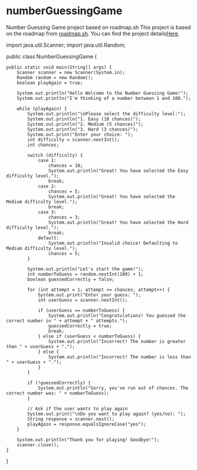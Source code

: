 # numberGuessingGame
Number Guessing Game project based on roadmap.sh
This project is based on the roadmap from [roadmap.sh](https://roadmap.sh/projects/number-guessing-game).
You can find the project details[Here](https://roadmap.sh/projects/number-guessing-game).

import java.util.Scanner;
import java.util.Random;

public class NumberGuessingGame {

    public static void main(String[] args) {
        Scanner scanner = new Scanner(System.in);
        Random random = new Random();
        boolean playAgain = true;

        System.out.println("Hello Welcome to the Number Guessing Game!");
        System.out.println("I'm thinking of a number between 1 and 100.");

        while (playAgain) {
            System.out.println("\nPlease select the difficulty level:");
            System.out.println("1. Easy (10 chances)");
            System.out.println("2. Medium (5 chances)");
            System.out.println("3. Hard (3 chances)");
            System.out.print("Enter your choice: ");
            int difficulty = scanner.nextInt();
            int chances;
            
            switch (difficulty) {
                case 1:
                    chances = 10;
                    System.out.println("Great! You have selected the Easy difficulty level.");
                    break;
                case 2:
                    chances = 5;
                    System.out.println("Great! You have selected the Medium difficulty level.");
                    break;
                case 3:
                    chances = 3;
                    System.out.println("Great! You have selected the Hard difficulty level.");
                    break;
                default:
                    System.out.println("Invalid choice! Defaulting to Medium difficulty level.");
                    chances = 5;
            }

            System.out.println("Let's start the game!");
            int numberToGuess = random.nextInt(100) + 1;
            boolean guessedCorrectly = false;

            for (int attempt = 1; attempt <= chances; attempt++) {
                System.out.print("Enter your guess: ");
                int userGuess = scanner.nextInt();

                if (userGuess == numberToGuess) {
                    System.out.println("Congratulations! You guessed the correct number in " + attempt + " attempts.");
                    guessedCorrectly = true;
                    break;
                } else if (userGuess < numberToGuess) {
                    System.out.println("Incorrect! The number is greater than " + userGuess + ".");
                } else {
                    System.out.println("Incorrect! The number is less than " + userGuess + ".");
                }
            }

            if (!guessedCorrectly) {
                System.out.println("Sorry, you've run out of chances. The correct number was: " + numberToGuess);
            }

            // Ask if the user wants to play again
            System.out.print("\nDo you want to play again? (yes/no): ");
            String response = scanner.next();
            playAgain = response.equalsIgnoreCase("yes");
        }

        System.out.println("Thank you for playing! Goodbye!");
        scanner.close();
    }
}
